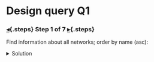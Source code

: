 <div class="top">

# Design query Q1
### [◂](command:katapod.loadPage?step3){.steps} Step 1 of 7 [▸](command:katapod.loadPage?step5){.steps}
</div>

Find information about all networks; order by name (asc):

<details>
  <summary>Solution</summary>

```sql
SELECT name, description,
       region, num_sensors
FROM networks
WHERE bucket = 'all';
```{{execute}}

</details>